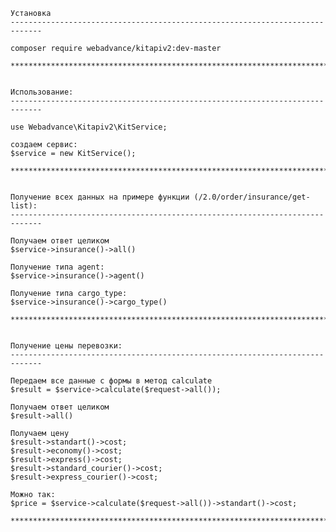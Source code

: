     
    
    
    
    Установка
    -----------------------------------------------------------------------------
    
    composer require webadvance/kitapiv2:dev-master
    
    *****************************************************************************
    
    
    Использование:
    -----------------------------------------------------------------------------
    
    use Webadvance\Kitapiv2\KitService;
    
    создаем сервис:
    $service = new KitService();
    
    *****************************************************************************
    
    
    Получение всех данных на примере функции (/2.0/order/insurance/get-list):
    -----------------------------------------------------------------------------
    
    Получаем ответ целиком
    $service->insurance()->all()
    
    Получение типа agent:
    $service->insurance()->agent()
    
    Получение типа cargo_type:
    $service->insurance()->cargo_type()
    
    *****************************************************************************
    
    
    Получение цены перевозки:
    -----------------------------------------------------------------------------
    
    Передаем все данные с формы в метод calculate
    $result = $service->calculate($request->all());
    
    Получаем ответ целиком
    $result->all()
    
    Получаем цену
    $result->standart()->cost;
    $result->economy()->cost;
    $result->express()->cost;
    $result->standard_courier()->cost;
    $result->express_courier()->cost;
    
    Можно так:
    $price = $service->calculate($request->all())->standart()->cost;
    
    *****************************************************************************